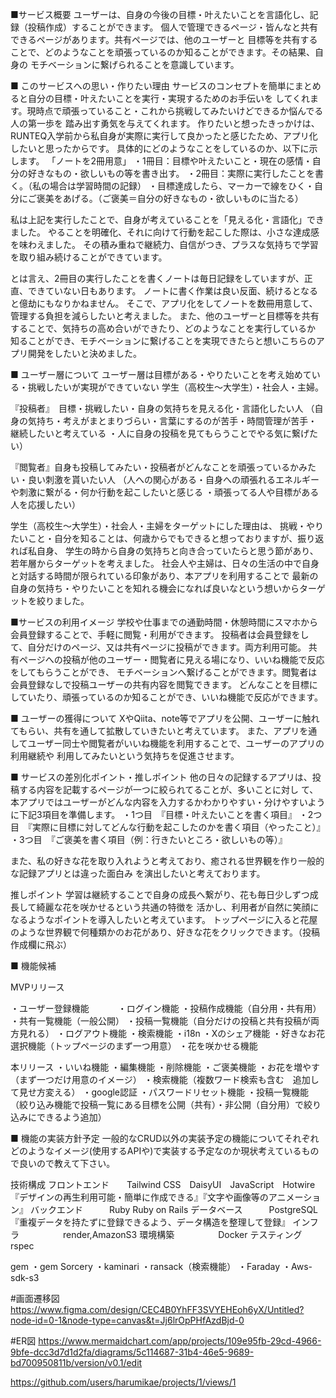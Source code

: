 ■サービス概要
ユーザーは、自身の今後の目標・叶えたいことを言語化し、記録（投稿作成）することができます。
個人で管理できるページ・皆んなと共有できるページがあります。共有ページでは、他のユーザーと
目標等を共有することで、どのようなことを頑張っているのか知ることができます。その結果、自身の
モチベーションに繋げられることを意識しています。


■ このサービスへの思い・作りたい理由
サービスのコンセプトを簡単にまとめると自分の目標・叶えたいことを実行・実現するためのお手伝いを
してくれます。現時点で頑張っていること・これから挑戦してみたいけどできるか悩んでる人の第一歩を
踏み出す勇気を与えてくれます。
作りたいと想ったきっかけは、RUNTEQ入学前から私自身が実際に実行して良かったと感じたため、アプリ化したいと思ったからです。
具体的にどのようなことをしているのか、以下に示します。
「ノートを2冊用意」
・1冊目：目標や叶えたいこと・現在の感情・自分の好きなもの・欲しいもの等を書き出す。
・2冊目：実際に実行したことを書く。（私の場合は学習時間の記録）
・目標達成したら、マーカーで線をひく・自分にご褒美をあげる。（ご褒美＝自分の好きなもの・欲しいものに当たる）

私は上記を実行したことで、自身が考えていることを「見える化・言語化」できました。
やることを明確化、それに向けて行動を起こした際は、小さな達成感を味わえました。
その積み重ねで継続力、自信がつき、プラスな気持ちで学習を取り組み続けることができています。


とは言え、2冊目の実行したことを書くノートは毎日記録をしていますが、正直、できていない日もあります。
ノートに書く作業は良い反面、続けるとなると億劫にもなりかねません。
そこで、アプリ化をしてノートを数冊用意して、管理する負担を減らしたいと考えました。
また、他のユーザーと目標等を共有することで、気持ちの高め合いができたり、どのようなことを実行しているか
知ることができ、モチベーションに繋げることを実現できたらと想いこちらのアプリ開発をしたいと決めました。

■ ユーザー層について
ユーザー層は目標がある・やりたいことを考え始めている・挑戦したいが実現ができていない
学生（高校生〜大学生）・社会人・主婦。

『投稿者』　目標・挑戦したい・自身の気持ちを見える化・言語化したい人
（自身の気持ち・考えがまとまりづらい・言葉にするのが苦手・時間管理が苦手・継続したいと考えている
・人に自身の投稿を見てもらうことでやる気に繋げたい）

『閲覧者』自身も投稿してみたい・投稿者がどんなことを頑張っているかみたい・良い刺激を貰いたい人
（人への関心がある・自身への頑張れるエネルギーや刺激に繋がる・何か行動を起こしたいと感じる
・頑張ってる人や目標がある人を応援したい）

学生（高校生〜大学生）・社会人・主婦をターゲットにした理由は、
挑戦・やりたいこと・自分を知ることは、何歳からでもできると想っておりますが、振り返れば私自身、
学生の時から自身の気持ちと向き合っていたらと思う節があり、若年層からターゲットを考えました。
社会人や主婦は、日々の生活の中で自身と対話する時間が限られている印象があり、本アプリを利用することで
最新の自身の気持ち・やりたいことを知れる機会になれば良いなという想いからターゲットを絞りました。


■サービスの利用イメージ
学校や仕事までの通勤時間・休憩時間にスマホから会員登録することで、手軽に閲覧・利用ができます。
投稿者は会員登録をして、自分だけのページ、又は共有ページに投稿ができます。両方利用可能。
共有ページへの投稿が他のユーザー・閲覧者に見える場になり、いいね機能で反応をしてもらうことができ、
モチベーションへ繋げることができます。閲覧者は会員登録なしで投稿ユーザーの共有内容を閲覧できます。
どんなことを目標にしていたり、頑張っているのか知ることができ、いいね機能で反応ができます。

■ ユーザーの獲得について
XやQiita、note等でアプリを公開、ユーザーに触れてもらい、共有を通して拡散していきたいと考えています。
また、アプリを通してユーザー同士や閲覧者がいいね機能を利用することで、ユーザーのアプリの利用継続や
利用してみたいという気持ちを促進させます。

■ サービスの差別化ポイント・推しポイント
他の日々の記録するアプリは、投稿する内容を記載するページが一つに絞られてることが、多いことに対し
て、本アプリではユーザーがどんな内容を入力するかわかりやすい・分けやすいように下記3項目を準備します。
・1つ目　『目標・叶えたいことを書く項目』
・2つ目　『実際に目標に対してどんな行動を起こしたのかを書く項目（やったこと）』
・3つ目　『ご褒美を書く項目（例：行きたいところ・欲しいもの等）』

また、私の好きな花を取り入れようと考えており、癒される世界観を作り一般的な記録アプリとは違った面白み
を演出したいと考えております。

推しポイント
学習は継続することで自身の成長へ繋がり、花も毎日少しずつ成長して綺麗な花を咲かせるという共通の特徴を
活かし、利用者が自然に笑顔になるようなポイントを導入したいと考えています。
トップページに入ると花屋のような世界観で何種類かのお花があり、好きな花をクリックできます。（投稿作成欄に飛ぶ）


■ 機能候補

MVPリリース

・ユーザー登録機能　　　
・ログイン機能
・投稿作成機能（自分用・共有用）
・共有一覧機能（一般公開）
・投稿一覧機能（自分だけの投稿と共有投稿が両方見れる）
・ログアウト機能
・検索機能
・i18n
・Xのシェア機能
・好きなお花選択機能（トップページのまず一つ用意）
・花を咲かせる機能

本リリース
・いいね機能
・編集機能
・削除機能
・ご褒美機能
・お花を増やす（まず一つだけ用意のイメージ）
・検索機能（複数ワード検索も含む　追加して見せ方変える）
・google認証
・パスワードリセット機能
・投稿一覧機能（絞り込み機能で投稿一覧にある目標を公開（共有）・非公開（自分用）で絞り込みにできるよう追加）


■ 機能の実装方針予定
一般的なCRUD以外の実装予定の機能についてそれぞれどのようなイメージ(使用するAPIや)で実装する予定なのか現状考えているもので良いので教えて下さい。

技術構成
フロントエンド　　Tailwind CSS　DaisyUI　JavaScript　Hotwire
『デザインの再生利用可能・簡単に作成できる』『文字や画像等のアニメーション』
バックエンド　　　Ruby Ruby on Rails
データベース　　　PostgreSQL
『重複データを持たずに登録できるよう、データ構造を整理して登録』
インフラ　　　　　render,AmazonS3 
環境構築　　　　　Docker
テスティング　　　rspec

gem
・gem Sorcery
・kaminari
・ransack（検索機能）
・Faraday
・Aws-sdk-s3

#画面遷移図
https://www.figma.com/design/CEC4B0YhFF3SVYEHEoh6yX/Untitled?node-id=0-1&node-type=canvas&t=Jj6lrOpPHfAzdBjd-0

#ER図
https://www.mermaidchart.com/app/projects/109e95fb-29cd-4966-9bfe-dcc3d7d1d2fa/diagrams/5c114687-31b4-46e5-9689-bd700950811b/version/v0.1/edit

<!-- issue -->
https://github.com/users/harumikae/projects/1/views/1